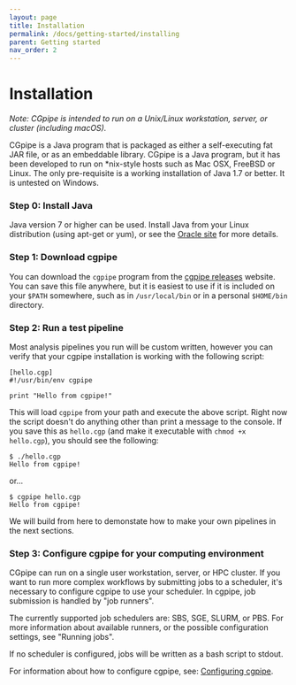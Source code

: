 ```yaml
---
layout: page
title: Installation
permalink: /docs/getting-started/installing
parent: Getting started
nav_order: 2
---
```


# Installation

*Note: CGpipe is intended to run on a Unix/Linux workstation, server, or cluster (including macOS).*

CGpipe is a Java program that is packaged as either a self-executing fat JAR 
file, or as an embeddable library. CGpipe is a Java program, but it has been 
developed to run on *nix-style hosts such as Mac OSX, FreeBSD or Linux. The 
only pre-requisite is a working installation of Java 1.7 or better. It is 
untested on Windows.


### Step 0: Install Java

Java version 7 or higher can be used. Install Java from your Linux distribution (using apt-get or yum), or see the [Oracle site](http://www.oracle.com/technetwork/java/javase/downloads/index.html) for more details.

### Step 1: Download cgpipe

You can download the `cgpipe` program from the [cgpipe releases](https://github.com/compgen-io/cgpipe/releases) website. You can save this file anywhere, but it is easiest to use if it is included on your `$PATH` somewhere, such as in `/usr/local/bin` or in a personal `$HOME/bin` directory.

### Step 2: Run a test pipeline

Most analysis pipelines you run will be custom written, however you can verify that your cgpipe installation is working with the following script:


	[hello.cgp]
	#!/usr/bin/env cgpipe

	print "Hello from cgpipe!"

This will load `cgpipe` from your path and execute the above script. Right now the script doesn't do anything other than
print a message to the console. If you save this as `hello.cgp` (and make it executable with `chmod +x hello.cgp`), you 
should see the following:

	$ ./hello.cgp
	Hello from cgpipe!

or...

	$ cgpipe hello.cgp
	Hello from cgpipe!

We will build from here to demonstate how to make your own pipelines in the next sections.

### Step 3: Configure cgpipe for your computing environment

CGpipe can run on a single user workstation, server, or HPC cluster. If you want to run more complex 
workflows by submitting jobs to a scheduler, it's necessary to configure cgpipe to use your scheduler. 
In cgpipe, job submission is handled by "job runners".

The currently supported job schedulers are: SBS, SGE, SLURM, or PBS. For more information about available 
runners, or the possible configuration settings, see "Running jobs".

If no scheduler is configured, jobs will be written as a bash script to stdout.

For information about how to configure cgpipe, see: [Configuring cgpipe](running#configuring-cgpipe).
